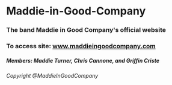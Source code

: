 
# Maddie-in-Good-Company

### The band Maddie in Good Company's official website

### To access site: www.maddieingoodcompany.com

##### Members: Maddie Turner, Chris Cannone, and Griffin Criste

###### Copyright @MaddieInGoodCompany




